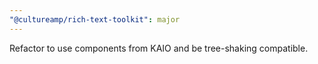 ```yaml
---
"@cultureamp/rich-text-toolkit": major
---
```


Refactor to use components from KAIO and be tree-shaking compatible.

